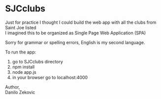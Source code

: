 # SJCclubs
Just for practice I thought I could build the web app with all the clubs from Saint Joe listed   
I imagined this to be organized as Single Page Web Application (SPA)      

Sorry for grammar or spelling errors, English is my second language.


To run the app:   
1. go to SJCclubs directory   
2. npm install   
3. node app.js    
4. in your browser go to localhost:4000   


Author,    
Danilo Zekovic
